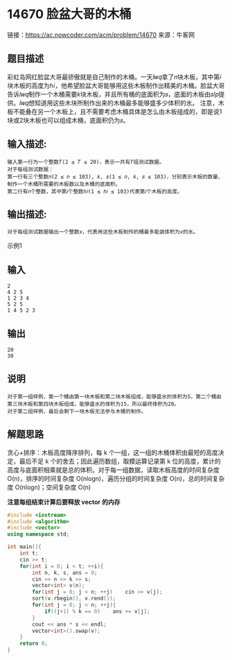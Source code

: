 #  14670 脸盆大哥的木桶

链接：https://ac.nowcoder.com/acm/problem/14670
来源：牛客网



## 题目描述

  彩虹岛网红脸盆大哥最骄傲就是自己制作的木桶。一天𝑙𝑤𝑞拿了𝑛块木板，其中第𝑖块木板的高度为ℎ𝑖，他希望脸盆大哥能够用这些木板制作出精美的木桶。脸盆大哥告诉𝑙𝑤𝑞制作一个木桶需要𝑘块木板，并且所有桶的底面积为𝑠，底面的木板由𝑠𝑙𝑝提供。𝑙𝑤𝑞想知道用这些木块所制作出来的木桶最多能够盛多少体积的水。
 注意，木板不能叠在另一个木板上，且不需要考虑木桶具体是怎么由木板组成的，即是说1块或2块木板也可以组成木桶，底面积仍为𝑠。




## 输入描述:

```
输入第一行为一个整数𝑇(2 ≤ 𝑇 ≤ 20)，表示一共有𝑇组测试数据。
对于每组测试数据：
第一行有三个整数𝑛(2 ≤ 𝑛 ≤ 103), 𝑘, 𝑠(1 ≤ 𝑛, 𝑘, 𝑠 ≤ 103)，分别表示木板的数量、制作一个木桶所需要的木板数以及木桶的底面积。
第二行有𝑛个整数，其中第𝑖个整数ℎ𝑖(1 ≤ ℎ𝑖 ≤ 103)代表第𝑖个木板的高度。
```

## 输出描述:

```
对于每组测试数据输出一个整数𝑥，代表用这些木板制作的桶最多能装体积为𝑥的水。
```

示例1

## 输入

```
2
4 2 5
1 2 3 4
5 2 5
1 4 5 2 3
```

## 输出

```
20
30
```

## 说明

```
对于第一组样例，第一个桶由第一块木板和第二块木板组成，能够盛水的体积为5，第二个桶由第三块木板和第四块木板组成，能够盛水的体积为15，所以最终体积为20。
对于第二组样例，最后会剩下一块木板无法参与木桶的制作。
```



## 解题思路

贪心+排序：木板高度降序排列，每 k 个一组，这一组的木桶体积由最短的高度决定，最后不足 k 个的舍去；因此遍历数组，取模运算记录第 k 位的高度，累计的高度与底面积相乘就是总的体积。对于每一组数据，读取木板高度的时间复杂度 O(n)，排序的时间复杂度 O(nlogn)，遍历分组的时间复杂度 O(n)，总的时间复杂度 O(nlogn)；空间复杂度 O(n)

**注意每组结束计算后要释放 vector 的内存**



```c++
#include <iostream>
#include <algorithm>
#include <vector>
using namespace std;

int main(){
    int t;
    cin >> t;
    for(int i = 0; i < t; ++i){
        int n, k, s, ans = 0;
        cin >> n >> k >> s;
        vector<int> v(n);
        for(int j = 0; j < n; ++j)    cin >> v[j];
        sort(v.rbegin(), v.rend());
        for(int j = 0; j < n; ++j){
            if((j+1) % k == 0)    ans += v[j];
        }
        cout << ans * s << endl;
        vector<int>().swap(v);
    }   
    return 0;
}
```

